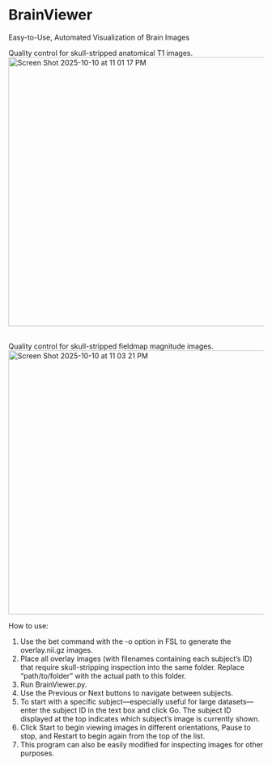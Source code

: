 # BrainViewer

Easy-to-Use, Automated Visualization of Brain Images

Quality control for skull-stripped anatomical T1 images. 
<br>
<img width="1192" height="532" alt="Screen Shot 2025-10-10 at 11 01 17 PM" src="https://github.com/user-attachments/assets/abfdeaeb-9084-421c-a64a-559de3783c86" />
<br>

<br>
Quality control for skull-stripped fieldmap magnitude images. 
<br>
<img width="1191" height="522" alt="Screen Shot 2025-10-10 at 11 03 21 PM" src="https://github.com/user-attachments/assets/3b5df404-1bf9-45fc-92b9-3a7e798faa93" />

How to use:
1. Use the bet command with the -o option in FSL to generate the overlay.nii.gz images.
2. Place all overlay images (with filenames containing each subject’s ID) that require skull-stripping inspection into the same folder. Replace “path/to/folder” with the actual path to this folder.
3. Run BrainViewer.py.
4. Use the Previous or Next buttons to navigate between subjects.
5. To start with a specific subject—especially useful for large datasets—enter the subject ID in the text box and click Go. The subject ID displayed at the top indicates which subject’s image is currently shown.
6. Click Start to begin viewing images in different orientations, Pause to stop, and Restart to begin again from the top of the list.
7. This program can also be easily modified for inspecting images for other purposes.
